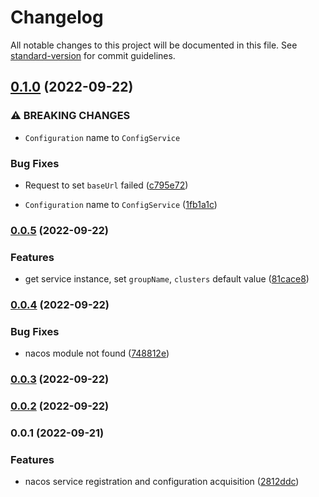 # Changelog

All notable changes to this project will be documented in this file. See [standard-version](https://github.com/conventional-changelog/standard-version) for commit guidelines.

## [0.1.0](https://github.com/drawmoon/infra-nestjs/compare/v0.0.5...v0.1.0) (2022-09-22)


### ⚠ BREAKING CHANGES

* `Configuration` name to `ConfigService`

### Bug Fixes

* Request to set `baseUrl` failed ([c795e72](https://github.com/drawmoon/infra-nestjs/commit/c795e724ffe36baef96c7ce7767d6c5eef0d9d3d))


* `Configuration` name to `ConfigService` ([1fb1a1c](https://github.com/drawmoon/infra-nestjs/commit/1fb1a1cdfa356f1993aca68ad791c90f16a2adc3))

### [0.0.5](https://github.com/drawmoon/infra-nestjs/compare/v0.0.4...v0.0.5) (2022-09-22)


### Features

* get service instance, set `groupName`, `clusters` default value ([81cace8](https://github.com/drawmoon/infra-nestjs/commit/81cace8263c46bbc08d309fd000a0da69396c823))

### [0.0.4](https://github.com/drawmoon/infra-nestjs/compare/v0.0.3...v0.0.4) (2022-09-22)


### Bug Fixes

* nacos module not found ([748812e](https://github.com/drawmoon/infra-nestjs/commit/748812e61e49948befe1d9f987d2c9852d4a074d))

### [0.0.3](https://github.com/drawmoon/infra-nestjs/compare/v0.0.2...v0.0.3) (2022-09-22)

### [0.0.2](https://github.com/drawmoon/infra-nestjs/compare/v0.0.1...v0.0.2) (2022-09-22)

### 0.0.1 (2022-09-21)


### Features

* nacos service registration and configuration acquisition ([2812ddc](https://github.com/drawmoon/infra-nestjs/commit/2812ddcd81df0630485a29db3f1eecffdb08d46f))
